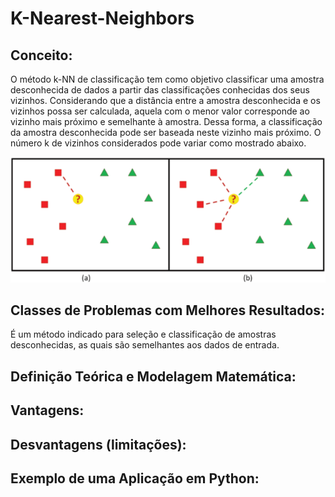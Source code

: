 # K-Nearest-Neighbors

## Conceito:

O método k-NN de classificação tem como objetivo
classificar uma amostra desconhecida de dados a partir das
classificações conhecidas dos seus vizinhos. Considerando que
a distância entre a amostra desconhecida e os vizinhos possa ser
calculada, aquela com o menor valor corresponde ao vizinho
mais próximo e semelhante à amostra. Dessa forma, a
classificação da amostra desconhecida pode ser baseada neste
vizinho mais próximo. O número k de vizinhos considerados pode variar como mostrado abaixo.

<div>
<img src="./assets/knn.png">
</div>

## Classes de Problemas com Melhores Resultados:

É um método indicado para seleção e classificação de amostras desconhecidas, as quais são semelhantes aos dados de entrada.

## Definição Teórica e Modelagem Matemática:

## Vantagens:

## Desvantagens (limitações):

## Exemplo de uma Aplicação em Python:
